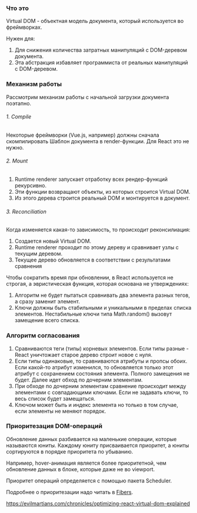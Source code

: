 ### Что это

Virtual DOM - объектная модель документа, который используется во фреймворках.

Нужен для:
1. Для снижения количества затратных манипуляций с DOM-деревом документа.
2. Эта абстракция избавляет программиста от реальных манипуляций с DOM-деревом.

### Механизм работы

Рассмотрим механизм работы с начальной загрузки документа поэтапно.

###### 1. Compile

Некоторые фреймворки (Vue.js, например) должны сначала скомпилировать Шаблон документа в render-функции. Для React это не нужно.

###### 2. Mount

1. Runtime renderer запускает отработку всех рендер-функций рекурсивно. 
2. Эти функции возвращают объекты, из которых строится Virtual DOM. 
3. Из этого дерева строится реальный DOM и монтируется в документ.

###### 3. Reconciliation

Когда изменяется какая-то зависимость, то происходит реконсилиация:

1. Cоздается новый Virtual DOM.
2. Runtime renderer проходит по этому дереву и сравнивает узлы с текущим деревом.
3. Текущее дерево обновляется в соответствии с результатами сравнения

Чтобы сократить время при обновлении, в React используется не строгая, а эвристическая функция, которая основана не утверждениях:
1. Aлгоритм не будет пытаться сравнивать два элемента разных тегов, а сразу заменит элемент.
2. Ключи должны быть стабильными и уникальными в пределах списка элементов. Нестабильные ключи типа Math.random() вызовут замещение всего списка.

### Алгоритм согласования

1. Сравниваются теги (типы) корневых элементов. Если типы разные - React уничтожает старое дерево строит новое с нуля.
2. Если типы одинаковые, то сравниваются атрибуты и пропсы обоих. Если какой-то атрибут изменился, то обновляется только этот атрибут с сохранением состояния элемента. Полного замещения не будет. Далее идет обход по дочерним элементам.
3. При обходе по дочерним элементам сравнение происходит между элементами с совпадающими ключами. Если не задавать ключи, то весь список будет замещаться.
4. Ключом может быть и индекс элемента но только в том случае, если элементы не меняют порядок.

### Приоритезация DOM-операций

Обновление данных разбивается на маленькие операции, которые называются юниты. Каждому юниту присваивается приоритет, а юниты сортируются в порядке приоритета по убыванию. 

Например, hover-анимация является более приоритетной, чем обновление данных в блоке, которые даже не во viewport.

Приоритет операций определяется с помощью пакета Scheduler. 

Подробнее о приоритезации надо читать в [Fibers](obsidian://open?vault=Obsidian%20Vault&file=knowledge%20base%2FReact%2FReact%20Fibers). 



https://evilmartians.com/chronicles/optimizing-react-virtual-dom-explained